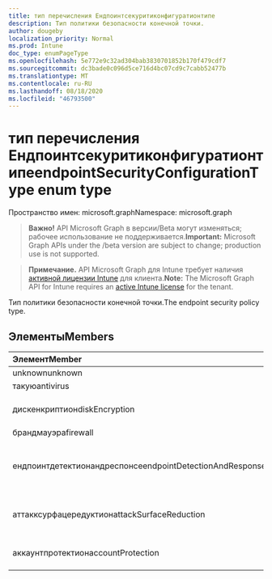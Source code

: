 ```yaml
---
title: тип перечисления Ендпоинтсекуритиконфигуратионтипе
description: Тип политики безопасности конечной точки.
author: dougeby
localization_priority: Normal
ms.prod: Intune
doc_type: enumPageType
ms.openlocfilehash: 5e772e9c32ad304bab3830701852b170f479cdf7
ms.sourcegitcommit: dc3bade0c096d5ce716d4bc07cd9c7cabb52477b
ms.translationtype: MT
ms.contentlocale: ru-RU
ms.lasthandoff: 08/18/2020
ms.locfileid: "46793500"
---
```

# <a name="endpointsecurityconfigurationtype-enum-type"></a><span data-ttu-id="95e0b-103">тип перечисления Ендпоинтсекуритиконфигуратионтипе</span><span class="sxs-lookup"><span data-stu-id="95e0b-103">endpointSecurityConfigurationType enum type</span></span>

<span data-ttu-id="95e0b-104">Пространство имен: microsoft.graph</span><span class="sxs-lookup"><span data-stu-id="95e0b-104">Namespace: microsoft.graph</span></span>

> <span data-ttu-id="95e0b-105">**Важно!** API Microsoft Graph в версии/Beta могут изменяться; рабочее использование не поддерживается.</span><span class="sxs-lookup"><span data-stu-id="95e0b-105">**Important:** Microsoft Graph APIs under the /beta version are subject to change; production use is not supported.</span></span>

> <span data-ttu-id="95e0b-106">**Примечание.** API Microsoft Graph для Intune требует наличия [активной лицензии Intune](https://go.microsoft.com/fwlink/?linkid=839381) для клиента.</span><span class="sxs-lookup"><span data-stu-id="95e0b-106">**Note:** The Microsoft Graph API for Intune requires an [active Intune license](https://go.microsoft.com/fwlink/?linkid=839381) for the tenant.</span></span>

<span data-ttu-id="95e0b-107">Тип политики безопасности конечной точки.</span><span class="sxs-lookup"><span data-stu-id="95e0b-107">The endpoint security policy type.</span></span>

## <a name="members"></a><span data-ttu-id="95e0b-108">Элементы</span><span class="sxs-lookup"><span data-stu-id="95e0b-108">Members</span></span>
|<span data-ttu-id="95e0b-109">Элемент</span><span class="sxs-lookup"><span data-stu-id="95e0b-109">Member</span></span>|<span data-ttu-id="95e0b-110">Значение</span><span class="sxs-lookup"><span data-stu-id="95e0b-110">Value</span></span>|<span data-ttu-id="95e0b-111">Описание</span><span class="sxs-lookup"><span data-stu-id="95e0b-111">Description</span></span>|
|:---|:---|:---|
|<span data-ttu-id="95e0b-112">unknown</span><span class="sxs-lookup"><span data-stu-id="95e0b-112">unknown</span></span>|<span data-ttu-id="95e0b-113">нуль</span><span class="sxs-lookup"><span data-stu-id="95e0b-113">0</span></span>|<span data-ttu-id="95e0b-114">Найден.</span><span class="sxs-lookup"><span data-stu-id="95e0b-114">Unknown.</span></span>|
|<span data-ttu-id="95e0b-115">такую</span><span class="sxs-lookup"><span data-stu-id="95e0b-115">antivirus</span></span>|<span data-ttu-id="95e0b-116">1,1</span><span class="sxs-lookup"><span data-stu-id="95e0b-116">1</span></span>|<span data-ttu-id="95e0b-117">Такую.</span><span class="sxs-lookup"><span data-stu-id="95e0b-117">Antivirus.</span></span>|
|<span data-ttu-id="95e0b-118">дискенкриптион</span><span class="sxs-lookup"><span data-stu-id="95e0b-118">diskEncryption</span></span>|<span data-ttu-id="95e0b-119">2</span><span class="sxs-lookup"><span data-stu-id="95e0b-119">2</span></span>|<span data-ttu-id="95e0b-120">Шифрование дисков.</span><span class="sxs-lookup"><span data-stu-id="95e0b-120">Disk encryption.</span></span>|
|<span data-ttu-id="95e0b-121">брандмауэра</span><span class="sxs-lookup"><span data-stu-id="95e0b-121">firewall</span></span>|<span data-ttu-id="95e0b-122">4</span><span class="sxs-lookup"><span data-stu-id="95e0b-122">3</span></span>|<span data-ttu-id="95e0b-123">Брандмауэра.</span><span class="sxs-lookup"><span data-stu-id="95e0b-123">Firewall.</span></span>|
|<span data-ttu-id="95e0b-124">ендпоинтдетектионандреспонсе</span><span class="sxs-lookup"><span data-stu-id="95e0b-124">endpointDetectionAndResponse</span></span>|<span data-ttu-id="95e0b-125">4 </span><span class="sxs-lookup"><span data-stu-id="95e0b-125">4</span></span>|<span data-ttu-id="95e0b-126">Выявление конечных точек и реагирование на них.</span><span class="sxs-lookup"><span data-stu-id="95e0b-126">Endpoint detection and response.</span></span>|
|<span data-ttu-id="95e0b-127">аттакксурфацередуктион</span><span class="sxs-lookup"><span data-stu-id="95e0b-127">attackSurfaceReduction</span></span>|<span data-ttu-id="95e0b-128">5 </span><span class="sxs-lookup"><span data-stu-id="95e0b-128">5</span></span>|<span data-ttu-id="95e0b-129">Сокращение направлений атак.</span><span class="sxs-lookup"><span data-stu-id="95e0b-129">Attack surface reduction.</span></span>|
|<span data-ttu-id="95e0b-130">аккаунтпротектион</span><span class="sxs-lookup"><span data-stu-id="95e0b-130">accountProtection</span></span>|<span data-ttu-id="95e0b-131">6 </span><span class="sxs-lookup"><span data-stu-id="95e0b-131">6</span></span>|<span data-ttu-id="95e0b-132">Защита учетной записи.</span><span class="sxs-lookup"><span data-stu-id="95e0b-132">Account protection.</span></span>|




